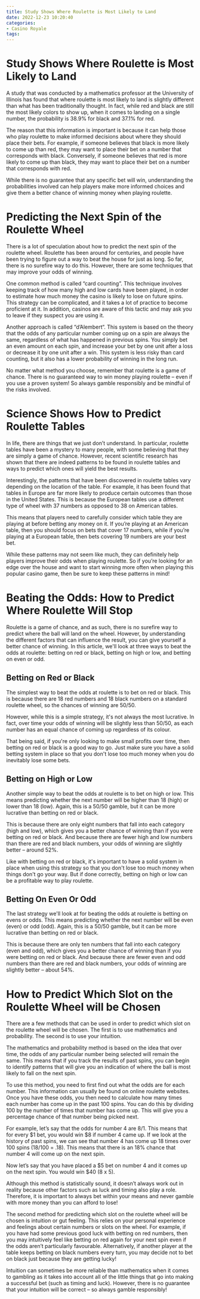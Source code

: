 ```yaml
---
title: Study Shows Where Roulette is Most Likely to Land
date: 2022-12-23 10:20:40
categories:
- Casino Royale
tags:
---
```



#  Study Shows Where Roulette is Most Likely to Land

A study that was conducted by a mathematics professor at the University of Illinois has found that where roulette is most likely to land is slightly different than what has been traditionally thought. In fact, while red and black are still the most likely colors to show up, when it comes to landing on a single number, the probability is 38.9% for black and 37.1% for red.

The reason that this information is important is because it can help those who play roulette to make informed decisions about where they should place their bets. For example, if someone believes that black is more likely to come up than red, they may want to place their bet on a number that corresponds with black. Conversely, if someone believes that red is more likely to come up than black, they may want to place their bet on a number that corresponds with red.

While there is no guarantee that any specific bet will win, understanding the probabilities involved can help players make more informed choices and give them a better chance of winning money when playing roulette.

#  Predicting the Next Spin of the Roulette Wheel

There is a lot of speculation about how to predict the next spin of the roulette wheel. Roulette has been around for centuries, and people have been trying to figure out a way to beat the house for just as long. So far, there is no surefire way to do this. However, there are some techniques that may improve your odds of winning.

One common method is called “card counting”. This technique involves keeping track of how many high and low cards have been played, in order to estimate how much money the casino is likely to lose on future spins. This strategy can be complicated, and it takes a lot of practice to become proficient at it. In addition, casinos are aware of this tactic and may ask you to leave if they suspect you are using it.

Another approach is called “d’Alembert“. This system is based on the theory that the odds of any particular number coming up on a spin are always the same, regardless of what has happened in previous spins. You simply bet an even amount on each spin, and increase your bet by one unit after a loss or decrease it by one unit after a win. This system is less risky than card counting, but it also has a lower probability of winning in the long run.

No matter what method you choose, remember that roulette is a game of chance. There is no guaranteed way to win money playing roulette – even if you use a proven system! So always gamble responsibly and be mindful of the risks involved.

#  Science Shows How to Predict Roulette Tables

In life, there are things that we just don’t understand. In particular, roulette tables have been a mystery to many people, with some believing that they are simply a game of chance. However, recent scientific research has shown that there are indeed patterns to be found in roulette tables and ways to predict which ones will yield the best results.

Interestingly, the patterns that have been discovered in roulette tables vary depending on the location of the table. For example, it has been found that tables in Europe are far more likely to produce certain outcomes than those in the United States. This is because the European tables use a different type of wheel with 37 numbers as opposed to 38 on American tables.

This means that players need to carefully consider which table they are playing at before betting any money on it. If you’re playing at an American table, then you should focus on bets that cover 17 numbers, while if you’re playing at a European table, then bets covering 19 numbers are your best bet.

While these patterns may not seem like much, they can definitely help players improve their odds when playing roulette. So if you’re looking for an edge over the house and want to start winning more often when playing this popular casino game, then be sure to keep these patterns in mind!

#  Beating the Odds: How to Predict Where Roulette Will Stop

Roulette is a game of chance, and as such, there is no surefire way to predict where the ball will land on the wheel. However, by understanding the different factors that can influence the result, you can give yourself a better chance of winning. In this article, we'll look at three ways to beat the odds at roulette: betting on red or black, betting on high or low, and betting on even or odd.

## Betting on Red or Black

The simplest way to beat the odds at roulette is to bet on red or black. This is because there are 18 red numbers and 18 black numbers on a standard roulette wheel, so the chances of winning are 50/50.

However, while this is a simple strategy, it's not always the most lucrative. In fact, over time your odds of winning will be slightly less than 50/50, as each number has an equal chance of coming up regardless of its colour.

That being said, if you're only looking to make small profits over time, then betting on red or black is a good way to go. Just make sure you have a solid betting system in place so that you don't lose too much money when you do inevitably lose some bets.

## Betting on High or Low

Another simple way to beat the odds at roulette is to bet on high or low. This means predicting whether the next number will be higher than 18 (high) or lower than 18 (low). Again, this is a 50/50 gamble, but it can be more lucrative than betting on red or black.

This is because there are only eight numbers that fall into each category (high and low), which gives you a better chance of winning than if you were betting on red or black. And because there are fewer high and low numbers than there are red and black numbers, your odds of winning are slightly better – around 52%.

Like with betting on red or black, it's important to have a solid system in place when using this strategy so that you don't lose too much money when things don't go your way. But if done correctly, betting on high or low can be a profitable way to play roulette.

## Betting On Even Or Odd

The last strategy we'll look at for beating the odds at roulette is betting on evens or odds. This means predicting whether the next number will be even (even) or odd (odd). Again, this is a 50/50 gamble, but it can be more lucrative than betting on red or black.

This is because there are only ten numbers that fall into each category (even and odd), which gives you a better chance of winning than if you were betting on red or black. And because there are fewer even and odd numbers than there are red and black numbers, your odds of winning are slightly better – about 54%.

#  How to Predict Which Slot on the Roulette Wheel will be Chosen

There are a few methods that can be used in order to predict which slot on the roulette wheel will be chosen. The first is to use mathematics and probability. The second is to use your intuition.

The mathematics and probability method is based on the idea that over time, the odds of any particular number being selected will remain the same. This means that if you track the results of past spins, you can begin to identify patterns that will give you an indication of where the ball is most likely to fall on the next spin.

To use this method, you need to first find out what the odds are for each number. This information can usually be found on online roulette websites. Once you have these odds, you then need to calculate how many times each number has come up in the past 100 spins. You can do this by dividing 100 by the number of times that number has come up. This will give you a percentage chance of that number being picked next.

For example, let’s say that the odds for number 4 are 8/1. This means that for every $1 bet, you would win $8 if number 4 came up. If we look at the history of past spins, we can see that number 4 has come up 18 times over 100 spins (18/100 = .18). This means that there is an 18% chance that number 4 will come up on the next spin.

Now let’s say that you have placed a $5 bet on number 4 and it comes up on the next spin. You would win $40 (8 x 5).

Although this method is statistically sound, it doesn’t always work out in reality because other factors such as luck and timing also play a role. Therefore, it is important to always bet within your means and never gamble with more money than you can afford to lose!

The second method for predicting which slot on the roulette wheel will be chosen is intuition or gut feeling. This relies on your personal experience and feelings about certain numbers or slots on the wheel. For example, if you have had some previous good luck with betting on red numbers, then you may intuitively feel like betting on red again for your next spin even if the odds aren’t particularly favourable. Alternatively, if another player at the table keeps betting on black numbers every turn, you may decide not to bet on black just because they are getting lucky!

Intuition can sometimes be more reliable than mathematics when it comes to gambling as it takes into account all of the little things that go into making a successful bet (such as timing and luck). However, there is no guarantee that your intuition will be correct – so always gamble responsibly!